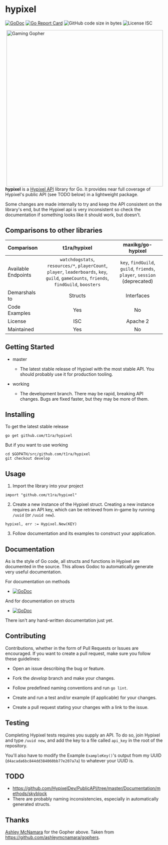 # hypixel

[![GoDoc](https://img.shields.io/badge/Godoc-Reference-%2300ADD8?style=flat-square)](https://godoc.org/github.com/t1ra/hypixel)
[![Go Report Card](https://img.shields.io/badge/Go%20Report-A%2B-%2300ADD8?style=flat-square)](https://goreportcard.com/report/github.com/t1ra/hypixel)
![GitHub code size in bytes](https://img.shields.io/github/languages/code-size/t1ra/hypixel?color=%2300ADD8&style=flat-square)
![License ISC](https://img.shields.io/badge/License-ISC-%2300ADD8?style=flat-square)

<img align="right" src="https://raw.githubusercontent.com/ashleymcnamara/gophers/master/Azure_Bit_Gopher.png" alt="Gaming Gopher" width="500px" height="auto">

**hypixel** is a [Hypixel API](https://github.com/HypixelDev/PublicAPI) library for Go.
It provides near full coverage of Hypixel's public API (see TODO below) in a lightweight package.

Some changes are made internally to try and keep the API consistent on the
library's end, but the Hypixel api is very inconsistent so check the documentation
if something looks like it should work, but doesn't.

## Comparisons to other libraries

| Comparison | t1ra/hypixel  | maxikg/go-hypixel |
| :---  | :---: | :---: |
| Available Endpoints | `watchdogstats`, `resources/*`, `playerCount`, `player`, `leaderboards`, `key`, `guild`, `gameCounts`, `friends`, `findGuild`, `boosters`  | `key`, `findGuild`, `guild`, `friends`, `player`, `session` (deprecated)  |
| Demarshals to | Structs  | Interfaces  |
| Code Examples | Yes | No |
| License | ISC | Apache 2 |
| Maintained | Yes | No |

## Getting Started

* master

    * The latest stable release of Hypixel with the most stable API. You should probably use it for
production tooling.

* working

    * The development branch. There may be rapid, breaking API changes. Bugs are fixed faster, but
they may be more of them.

## Installing

To get the latest stable release

```
go get github.com/t1ra/hypixel
```

But if you want to use working

```
cd $GOPATH/src/github.com/t1ra/hypixel
git checkout develop
```

## Usage

1. Import the library into your project

```
import "github.com/t1ra/hypixel"
```

2. Create a new instance of the Hypixel struct. Creating a new instance requires an API key, which can
be retrieved from in-game by running `/uuid` (or `/uuid new`).

```
hypixel, err := Hypixel.New(KEY)
```

3. Follow documentation and its examples to construct your application.

## Documentation

As is the style of Go code, all structs and functions in Hypixel are documented in the source. This
allows Godoc to automatically generate very useful documentation.

For documentation on methods

* [![GoDoc](https://godoc.org/github.com/t1ra/hypixel?status.svg)](https://godoc.org/github.com/t1ra/hypixel)

And for documentation on structs

* [![GoDoc](https://godoc.org/github.com/t1ra/hypixel/structs?status.svg)](https://godoc.org/github.com/t1ra/hypixel/structs)

There isn't any hand-written documentation just yet.

## Contributing

Contributions, whether in the form of Pull Requests or Issues are encouraged.
If you want to create a pull request, make sure you follow these guidelines:

* Open an issue describing the bug or feature.

* Fork the *develop* branch and make your changes.

* Follow predefined naming conventions and run `go lint`.

* Create and run a test and/or example (if applicable) for your changes.

* Create a pull request stating your changes with a link to the issue.

## Testing

Completing Hypixel tests requires you supply an API. To do so, join Hypixel
and type `/uuid new`, and add the key to a file called `api_key` in the root of
the repository.

You'll also have to modify the Example `ExampleKey()`'s output from my UUID (`d4acada6bc844dd384060bb77e207a7a`) to whatever your UUID is.

## TODO

* https://github.com/HypixelDev/PublicAPI/tree/master/Documentation/methods/skyblock
* There are probably naming inconsistencies, especially in automatically generated structs.

## Thanks

[Ashley McNamara](https://github.com/ashleymcnamara) for the Gopher above. Taken from https://github.com/ashleymcnamara/gophers.